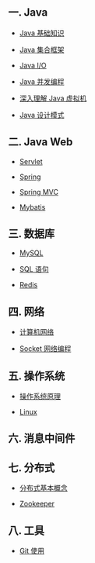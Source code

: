 ## 一. Java

- [Java 基础知识]()

- [Java 集合框架]()

- [Java I/O]()

- [Java 并发编程]()

- [深入理解 Java 虚拟机]()

- [Java 设计模式]()

## 二. Java Web

- [Servlet]()

- [Spring]()

- [Spring MVC]()

- [Mybatis]()

## 三. 数据库

- [MySQL]()

- [SQL 语句]()

- [Redis]()

## 四. 网络

- [计算机网络]()

- [Socket 网络编程]()

## 五. 操作系统

- [操作系统原理]()

- [Linux]()

## 六. 消息中间件

## 七. 分布式

- [分布式基本概念]()

- [Zookeeper]()

## 八. 工具

- [Git 使用]()
